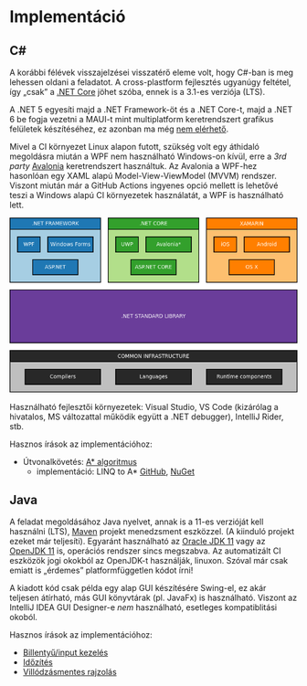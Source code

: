# Implementáció

<!-- toc -->

## C#

A korábbi félévek visszajelzései visszatérő eleme volt, hogy C#-ban is meg lehessen oldani a feladatot. A cross-plastform fejlesztés ugyanúgy feltétel, így „csak” a [.NET Core](https://dotnet.microsoft.com/download/dotnet-core) jöhet szóba, ennek is a 3.1-es verziója (LTS).

A .NET 5 egyesíti majd a .NET Framework-öt és a .NET Core-t, majd a .NET 6 be fogja vezetni a MAUI-t mint multiplatform keretrendszert grafikus felületek készítéséhez, ez azonban ma még [nem elérhető](https://devblogs.microsoft.com/dotnet/introducing-net-multi-platform-app-ui/).

Mivel a CI környezet Linux alapon futott, szükség volt egy áthidaló megoldásra miután a WPF nem használható Windows-on kívül, erre a _3rd party_ [Avalonia](http://avaloniaui.net/) keretrendszert használtuk. Az Avalonia a WPF-hez hasonlóan egy XAML alapú Model-View-ViewModel (MVVM) rendszer.
Viszont miután már a GitHub Actions ingyenes opció mellett is lehetővé teszi a Windows alapú CI környezetek használatát, a WPF is használható lett.

![.NET stack](images/dotnet_stack.png)

Használható fejlesztői környezetek: Visual Studio, VS Code (kizárólag a hivatalos, MS változattal működik együtt a .NET debugger), IntelliJ Rider, stb.

Hasznos írások az implementációhoz:

- Útvonalkövetés: [A* algoritmus](https://en.wikipedia.org/wiki/A*_search_algorithm)
    - implementáció: LINQ to A* [GitHub](https://github.com/rvhuang/linq-to-astar), [NuGet](https://www.nuget.org/packages/linq-to-astar/)


## Java

A feladat megoldásához Java nyelvet, annak is a 11-es verzióját kell használni (LTS), [Maven](https://maven.apache.org/guides/getting-started/index.html) projekt menedzsment eszközzel. (A kiinduló projekt ezeket már teljesíti). Egyaránt használható az [Oracle JDK 11](https://www.oracle.com/technetwork/java/javase/downloads/jdk11-downloads-5066655.html) vagy az [OpenJDK 11](http://openjdk.java.net/projects/jdk/11/) is, operációs rendszer sincs megszabva.
Az automatizált CI eszközök jogi okokból az OpenJDK-t használják, linuxon. Szóval már csak emiatt is „érdemes” platformfüggetlen kódot írni!

A kiadott kód csak példa egy alap GUI készítésére Swing-el, ez akár teljesen átírható, más GUI könyvtárak (pl. JavaFx) is használható.
Viszont az IntelliJ IDEA GUI Designer-e *nem* használható, esetleges kompatiblitási okoból.


Hasznos írások az implementációhoz:

- [Billentyű/input kezelés](https://gamedev.stackexchange.com/questions/56017/java-best-implementation-keylistener-for-games)
- [Időzítés](https://web.archive.org/web/20190403012130/https://gafferongames.com/post/fix_your_timestep/)
- [Villódzásmentes rajzolás](https://docs.oracle.com/javase/tutorial/extra/fullscreen/doublebuf.html)
